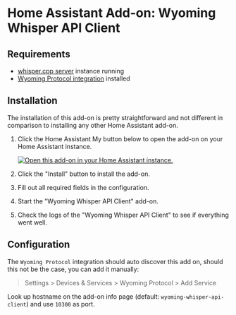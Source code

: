 # Home Assistant Add-on: Wyoming Whisper API Client

## Requirements
- [whisper.cpp server](https://github.com/ggerganov/whisper.cpp/tree/master/examples/server) instance running
- [Wyoming Protocol integration](https://my.home-assistant.io/redirect/config_flow_start/?domain=wyoming) installed

## Installation
The installation of this add-on is pretty straightforward and not different in
comparison to installing any other Home Assistant add-on.

1. Click the Home Assistant My button below to open the add-on on your Home
   Assistant instance.

   [![Open this add-on in your Home Assistant instance.][addon-badge]][addon]

2. Click the "Install" button to install the add-on.
3. Fill out all required fields in the configuration.
4. Start the "Wyoming Whisper API Client" add-on.
5. Check the logs of the "Wyoming Whisper API Client" to see if everything went well.

## Configuration
The `Wyoming Protocol` integration should auto discover this add on, should this not be the case, you can add it manually:

> Settings > Devices & Services > Wyoming Protocol > Add Service

Look up hostname on the add-on info page (default: `wyoming-whisper-api-client`) and use `10300` as port.

[addon-badge]: https://my.home-assistant.io/badges/supervisor_addon.svg
[addon]: https://my.home-assistant.io/redirect/supervisor_addon/?addon=408e8a4d_wyoming_whisper_api_client&repository_url=https%3A%2F%2Fgithub.com%2Fstylesuxx%2Fhome-assistant-add-ons
